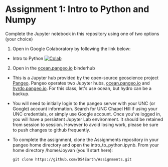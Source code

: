 # Assignment 1: Intro to Python and Numpy #

Complete the Jupyter notebook in this repository using one of two options (your choice)

1. Open in Google Colaboratory by following the link below:
 * Intro to Python [![Colab](https://colab.research.google.com/assets/colab-badge.svg)](https://colab.research.google.com/github/DS4Earth/Assignments/blob/master/Assignment_1/intro_to_python.ipynb)

2. Open in the [ocean.pangeo.io](https://ocean.pangeo.io) binderhub
* This is a Jupyter hub provided by the open-source geoscience project [Pangeo](https://pangeo.io). Pangeo operates two Jupyter hubs, [ocean.pangeo.io](https://ocean.pangeo.io) and [hyrdo.pangeo.io](hydro.pangeo.io). For this class, let's use ocean, but hydro can be a backup. 

* You will need to initially login to the pangeo server with your UNC (or Google) account information. Search for UNC Chapel Hill if using your UNC credentials, or simply use Google account. Once you've logged in, you will have a persistent Jupyter Lab environment. It should be retained from session to session. However to avoid losing work, please be sure to push changes to github frequently.

* To complete the assignment, clone the Assignments repository in your pangeo home directory and open the intro_to_python.ipynb. From your home directory /home/Joyvan (you'll start here):

  ```git clone https://github.com/DS4Earth/Assignments.git```


